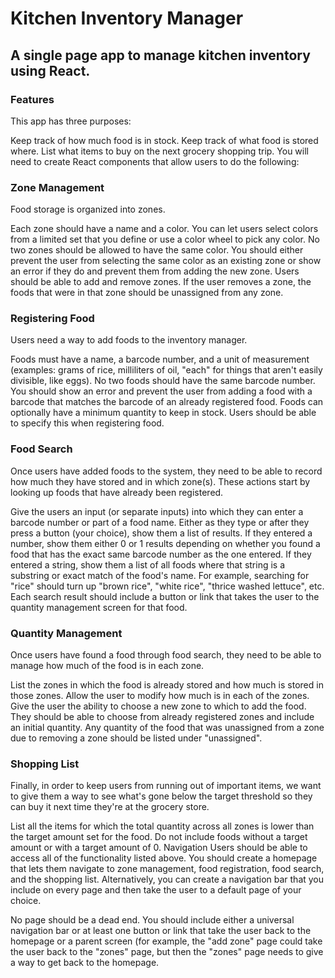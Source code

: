 # Kitchen Inventory Manager

## A single page app to manage kitchen inventory using React. 


### Features
This app has three purposes:

Keep track of how much food is in stock.
Keep track of what food is stored where.
List what items to buy on the next grocery shopping trip.
You will need to create React components that allow users to do the following:


### Zone Management
Food storage is organized into zones.

Each zone should have a name and a color. You can let users select colors from a limited set that you define or use a color wheel to pick any color.
No two zones should be allowed to have the same color. You should either prevent the user from selecting the same color as an existing zone or show an error if they do and prevent them from adding the new zone.
Users should be able to add and remove zones. If the user removes a zone, the foods that were in that zone should be unassigned from any zone.


### Registering Food
Users need a way to add foods to the inventory manager.

Foods must have a name, a barcode number, and a unit of measurement (examples: grams of rice, milliliters of oil, "each" for things that aren't easily divisible, like eggs).
No two foods should have the same barcode number. You should show an error and prevent the user from adding a food with a barcode that matches the barcode of an already registered food.
Foods can optionally have a minimum quantity to keep in stock. Users should be able to specify this when registering food.

### Food Search
Once users have added foods to the system, they need to be able to record how much they have stored and in which zone(s). These actions start by looking up foods that have already been registered.

Give the users an input (or separate inputs) into which they can enter a barcode number or part of a food name. Either as they type or after they press a button (your choice), show them a list of results.
If they entered a number, show them either 0 or 1 results depending on whether you found a food that has the exact same barcode number as the one entered.
If they entered a string, show them a list of all foods where that string is a substring or exact match of the food's name. For example, searching for "rice" should turn up "brown rice", "white rice", "thrice washed lettuce", etc.
Each search result should include a button or link that takes the user to the quantity management screen for that food.


### Quantity Management
Once users have found a food through food search, they need to be able to manage how much of the food is in each zone.

List the zones in which the food is already stored and how much is stored in those zones. Allow the user to modify how much is in each of the zones.
Give the user the ability to choose a new zone to which to add the food. They should be able to choose from already registered zones and include an initial quantity.
Any quantity of the food that was unassigned from a zone due to removing a zone should be listed under "unassigned".


### Shopping List
Finally, in order to keep users from running out of important items, we want to give them a way to see what's gone below the target threshold so they can buy it next time they're at the grocery store.

List all the items for which the total quantity across all zones is lower than the target amount set for the food. Do not include foods without a target amount or with a target amount of 0.
Navigation
Users should be able to access all of the functionality listed above. You should create a homepage that lets them navigate to zone management, food registration, food search, and the shopping list. Alternatively, you can create a navigation bar that you include on every page and then take the user to a default page of your choice.

No page should be a dead end. You should include either a universal navigation bar or at least one button or link that take the user back to the homepage or a parent screen (for example, the "add zone" page could take the user back to the "zones" page, but then the "zones" page needs to give a way to get back to the homepage.